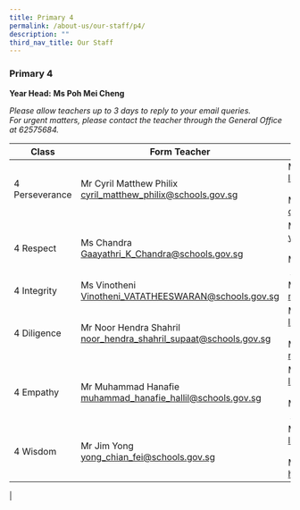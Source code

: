 ```yaml
---
title: Primary 4
permalink: /about-us/our-staff/p4/
description: ""
third_nav_title: Our Staff
---
```

### **Primary 4**
**Year Head:** **Ms Poh Mei Cheng**  

_Please allow teachers up to 3 days to reply to your email queries._   
_For urgent matters, please contact the teacher through the General Office at 62575684._

| Class | Form Teacher | Co-Form Teacher |
|---|---|---|
| 4 Perseverance | Mr Cyril Matthew Philix<br>[cyril\_matthew\_philix@schools.gov.sg](mailto:cyril_matthew_philix@schools.gov.sg) | Mrs Jasmine Goh<br>[lim\_shimin@schools.gov.sg](mailto:lim_shimin@schools.gov.sg) <br><br> Mdm Diana Tng <br> [diana\_tng\_meng\_tiang@schools.gov.sg](mailto:diana_tng_meng_tiang@schools.gov.sg) |
| 4 Respect | Ms Chandra<br>[Gaayathri\_K\_Chandra@schools.gov.sg](mailto:Gaayathri_K_Chandra@schools.gov.sg) | Mdm Yang Xiaojing <br>[yang\_xiaojing@schools.gov.sg](mailto:yang_xiaojing@schools.gov.sg)<br><br>Mr Soh Chung Wei<br> [soh\_chung\_wei@schools.gov.sg](mailto:soh_chung_wei@schools.gov.sg) |
| 4 Integrity | Ms Vinotheni <br>[Vinotheni\_VATATHEESWARAN@schools.gov.sg](mailto:Vinotheni_VATATHEESWARAN@schools.gov.sg) | Mr Muhammad Reduan <br>[muhammad\_reduan\_yahaya@schools.gov.sg](mailto:muhammad_reduan_yahaya@schools.gov.sg) |
| 4 Diligence | Mr Noor Hendra Shahril<br>[noor\_hendra\_shahril\_supaat@schools.gov.sg](mailto:noor_hendra_shahril_supaat@schools.gov.sg) | Mr Lee Khoon Peng<br>[lee_khoon_peng@schools.gov.sg](mailto:lee_khoon_peng@schools.gov.sg)<br><br>Ms Ng Zi Chun<br>[ng_zi_chun@schools.gov.sg](mailto:ng_zi_chun@schools.gov.sg) |
| 4 Empathy | Mr Muhammad Hanafie <br>[muhammad_hanafie_hallil@schools.gov.sg](mailto:muhammad_hanafie_hallil@schools.gov.sg) | Ms Pamela Lee<br>[lee\_qian\_ni\_pamela@schools.gov.sg](mailto:lee_qian_ni_pamela@schools.gov.sg)<br><br> Ms Nurhafeza Hanem <br>  [nurhafeza\_hanem\_abdul\_azal@schools.gov.sg](mailto:nurhafeza_hanem_abdul_azal@schools.gov.sg) |
| 4 Wisdom | Mr Jim Yong<br>[yong_chian_fei@schools.gov.sg](mailto:yong_chian_fei@schools.gov.sg) | Mrs Jasmine Goh<br>[lim_shimin@schools.gov.sg](mailto:lim_shimin@schools.gov.sg)<br><br>Mdm Hindon Bte Saini<br>[hindon_saini@schools.gov.sg](mailto:hindon_saini@schools.gov.sg) |
|